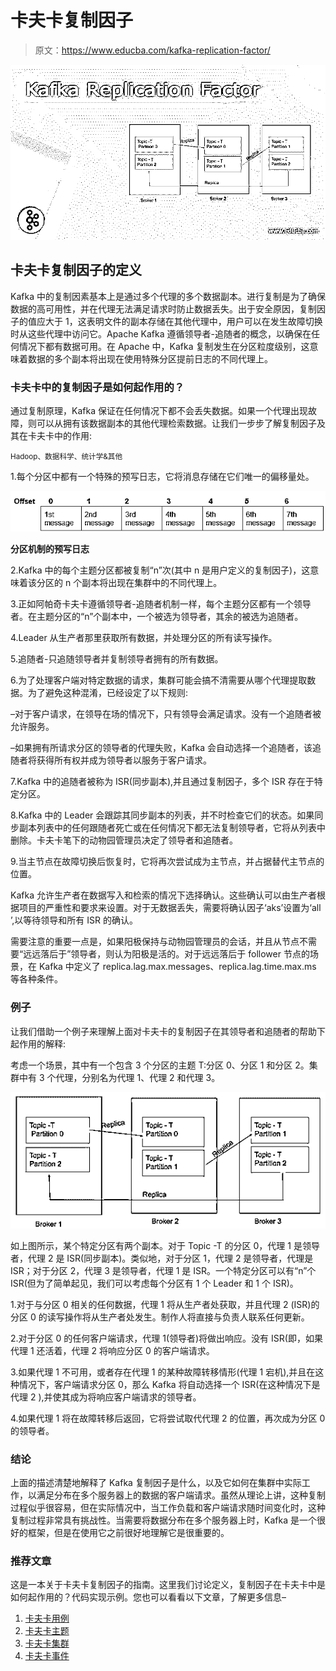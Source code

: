 # 卡夫卡复制因子

> 原文：<https://www.educba.com/kafka-replication-factor/>

![Kafka Replication Factor](img/290b2d97635ad5ad3fe696e18e943192.png)



## 卡夫卡复制因子的定义

Kafka 中的复制因素基本上是通过多个代理的多个数据副本。进行复制是为了确保数据的高可用性，并在代理无法满足请求时防止数据丢失。出于安全原因，复制因子的值应大于 1，这表明文件的副本存储在其他代理中，用户可以在发生故障切换时从这些代理中访问它。Apache Kafka 遵循领导者-追随者的概念，以确保在任何情况下都有数据可用。在 Apache 中，Kafka 复制发生在分区粒度级别，这意味着数据的多个副本将出现在使用特殊分区提前日志的不同代理上。

### 卡夫卡中的复制因子是如何起作用的？

通过复制原理，Kafka 保证在任何情况下都不会丢失数据。如果一个代理出现故障，则可以从拥有该数据副本的其他代理检索数据。让我们一步步了解复制因子及其在卡夫卡中的作用:

<small>Hadoop、数据科学、统计学&其他</small>

1.每个分区中都有一个特殊的预写日志，它将消息存储在它们唯一的偏移量处。

![Kafka Replication Factor 1](img/c8fea421a9e247f705a6571c3ee9f1d3.png)



**分区机制的预写日志**

2.Kafka 中的每个主题分区都被复制“n”次(其中 n 是用户定义的复制因子)，这意味着该分区的 n 个副本将出现在集群中的不同代理上。

3.正如阿帕奇卡夫卡遵循领导者-追随者机制一样，每个主题分区都有一个领导者。在主题分区的“n”个副本中，一个被选为领导者，其余的被选为追随者。

4.Leader 从生产者那里获取所有数据，并处理分区的所有读写操作。

5.追随者-只追随领导者并复制领导者拥有的所有数据。

6.为了处理客户端对特定数据的请求，集群可能会搞不清需要从哪个代理提取数据。为了避免这种混淆，已经设定了以下规则:

–对于客户请求，在领导在场的情况下，只有领导会满足请求。没有一个追随者被允许服务。

–如果拥有所请求分区的领导者的代理失败，Kafka 会自动选择一个追随者，该追随者将获得所有权并成为领导者以服务于客户请求。

7.Kafka 中的追随者被称为 ISR(同步副本),并且通过复制因子，多个 ISR 存在于特定分区。

8.Kafka 中的 Leader 会跟踪其同步副本的列表，并不时检查它们的状态。如果同步副本列表中的任何跟随者死亡或在任何情况下都无法复制领导者，它将从列表中删除。卡夫卡笔下的动物园管理员决定了领导者和追随者。

9.当主节点在故障切换后恢复时，它将再次尝试成为主节点，并占据替代主节点的位置。

Kafka 允许生产者在数据写入和检索的情况下选择确认。这些确认可以由生产者根据项目的严重性和要求来设置。对于无数据丢失，需要将确认因子‘aks’设置为‘all ’,以等待领导和所有 ISR 的确认。

需要注意的重要一点是，如果阳极保持与动物园管理员的会话，并且从节点不需要“远远落后于”领导者，则认为阳极是活的。对于远远落后于 follower 节点的场景，在 Kafka 中定义了 replica.lag.max.messages、replica.lag.time.max.ms 等各种条件。

### 例子

让我们借助一个例子来理解上面对卡夫卡的复制因子在其领导者和追随者的帮助下起作用的解释:

考虑一个场景，其中有一个包含 3 个分区的主题 T:分区 0、分区 1 和分区 2。集群中有 3 个代理，分别名为代理 1、代理 2 和代理 3。

![Kafka Replication Factor 2](img/a7d6b3e1f77ab7b2bcabbb4ba9af3d95.png)



如上图所示，某个特定分区有两个副本。对于 Topic -T 的分区 0，代理 1 是领导者，代理 2 是 ISR(同步副本)。类似地，对于分区 1，代理 2 是领导者，代理是 ISR；对于分区 2，代理 3 是领导者，代理 1 是 ISR。一个特定分区可以有“n”个 ISR(但为了简单起见，我们可以考虑每个分区有 1 个 Leader 和 1 个 ISR)。

1.对于与分区 0 相关的任何数据，代理 1 将从生产者处获取，并且代理 2 (ISR)的分区 0 的读写操作将从生产者处发生。制作人将直接与负责人联系任何更新。

2.对于分区 0 的任何客户端请求，代理 1(领导者)将做出响应。没有 ISR(即，如果代理 1 还活着，代理 2 将响应分区 0 的客户端请求。

3.如果代理 1 不可用，或者存在代理 1 的某种故障转移情形(代理 1 宕机),并且在这种情况下，客户端请求分区 0，那么 Kafka 将自动选择一个 ISR(在这种情况下是代理 2 ),并使其成为将响应客户端请求的领导者。

4.如果代理 1 将在故障转移后返回，它将尝试取代代理 2 的位置，再次成为分区 0 的领导者。

### 结论

上面的描述清楚地解释了 Kafka 复制因子是什么，以及它如何在集群中实际工作，以满足分布在多个服务器上的数据的客户端请求。虽然从理论上讲，这种复制过程似乎很容易，但在实际情况中，当工作负载和客户端请求随时间变化时，这种复制过程非常具有挑战性。当需要将数据分布在多个服务器上时，Kafka 是一个很好的框架，但是在使用它之前很好地理解它是很重要的。

### 推荐文章

这是一本关于卡夫卡复制因子的指南。这里我们讨论定义，复制因子在卡夫卡中是如何起作用的？代码实现示例。您也可以看看以下文章，了解更多信息–

1.  [卡夫卡用例](https://www.educba.com/kafka-use-cases/)
2.  [卡夫卡主题](https://www.educba.com/kafka-topic/)
3.  [卡夫卡集群](https://www.educba.com/kafka-cluster/)
4.  [卡夫卡事件](https://www.educba.com/kafka-event/)





